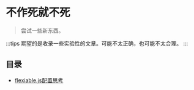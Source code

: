 # 不作死就不死
> 尝试一些新东西。

:::tips
期望的是收录一些实验性的文章。可能不太正确，也可能不太合理。
:::

## 目录

* [flexiable.js配置思考](https://github.com/JiangWeixian/articles/blob/master/%E4%B8%8D%E4%BD%9C%E6%AD%BB%E5%B0%B1%E4%B8%8D%E4%BC%9A%E6%AD%BB/NZND01%20-%20Flexible%E4%B8%80%E4%BA%9B%E5%BA%94%E7%94%A8%E4%BB%A5%E5%8F%8A%E6%80%9D%E8%80%83.md)
